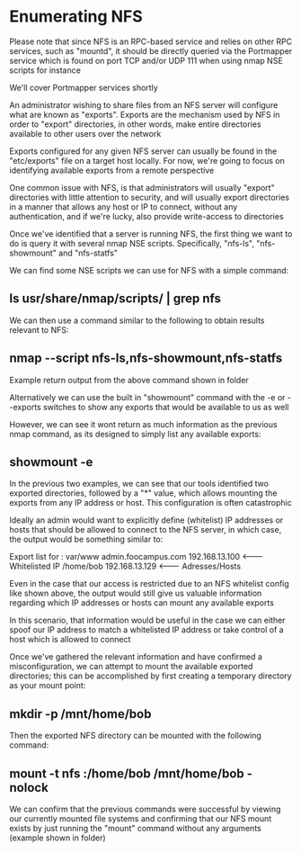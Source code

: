 

# Enumerating NFS


Please note that since NFS is an RPC-based service and relies on other RPC services, such as 
"mountd", it should be directly queried via the Portmapper service which is found on port TCP
and/or UDP 111 when using nmap NSE scripts for instance 

We'll cover Portmapper services shortly

An administrator wishing to share files from an NFS server will configure what are known as 
"exports". Exports are the mechanism used by NFS in order to "export" directories, in other 
words, make entire directories available to other users over the network 

Exports configured for any given NFS server can usually be found in the "etc/exports" file on a
target host locally. For now, we're going to focus on identifying available exports from a remote 
perspective 

One common issue with NFS, is that administrators will usually "export" directories with little
attention to security, and will usually export directories in a manner that allows any host 
or IP to connect, without any authentication, and if we're lucky, also provide write-access to
directories

Once we've identified that a server is running NFS, the first thing we want to do is query it 
with several nmap NSE scripts. Specifically, "nfs-ls", "nfs-showmount" and "nfs-statfs"

We can find some NSE scripts we can use for NFS with a simple command: 

## ls usr/share/nmap/scripts/ | grep nfs



We can then use a command similar to the following to obtain results relevant to NFS: 

## nmap --script nfs-ls,nfs-showmount,nfs-statfs <targetIP>


Example return output from the above command shown in folder


Alternatively we can use the built in "showmount" command with the -e or --exports switches 
to show any exports that would be available to us as well 

However, we can see it wont return as much information as the previous nmap command, as its 
designed to simply list any available exports: 

## showmount -e <targetIP> 



In the previous two examples, we can see that our tools identified two exported directories,
followed by a "*" value, which allows mounting the exports from any IP address or host. This 
configuration is often catastrophic

Ideally an admin would want to explicitly define (whitelist) IP addresses or hosts that should 
be allowed to connect to the NFS server, in which case, the output would be something similar to: 

Export list for <IP>: 
var/www admin.foocampus.com 192.168.13.100  <--- Whitelisted IP 
/home/bob 192.168.13.129                    <--- Adresses/Hosts


Even in the case that our access is restricted due to an NFS whitelist config like shown above, 
the output would still give us valuable information regarding which IP addresses or hosts can 
mount any available exports

In this scenario, that information would be useful in the case we can either spoof our IP address to
match a whitelisted IP address or take control of a host which is allowed to connect


Once we've gathered the relevant information and have confirmed a misconfiguration, we can attempt
to mount the available exported directories; this can be accomplished by first creating a temporary
directory as your mount point: 

## mkdir -p /mnt/home/bob

Then the exported NFS directory can be mounted with the following command: 

## mount -t nfs <NFS server IP>:/home/bob /mnt/home/bob - nolock

We can confirm that the previous commands were successful by viewing our currently mounted file 
systems and confirming that our NFS mount exists by just running the "mount" command without any 
arguments (example shown in folder)


